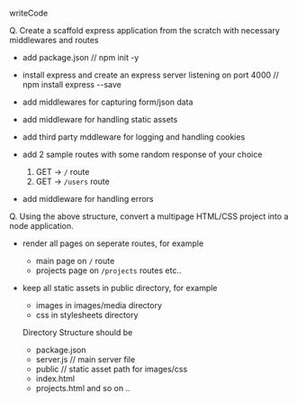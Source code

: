 writeCode

Q. Create a scaffold express application from the scratch with necessary middlewares and routes

- add package.json // npm init -y
- install express and create an express server listening on port 4000 // npm install express --save
- add middlewares for capturing form/json data
- add middleware for handling static assets
- add third party mddleware for logging and handling cookies
- add 2 sample routes with some random response of your choice

  1. GET -> `/` route
  2. GET -> `/users` route

- add middleware for handling errors

Q. Using the above structure, convert a multipage HTML/CSS project into a node application.

- render all pages on seperate routes, for example
  - main page on `/` route
  - projects page on `/projects` routes etc..
- keep all static assets in public directory, for example

  - images in images/media directory
  - css in stylesheets directory

  Directory Structure should be

  - package.json
  - server.js // main server file
  - public // static asset path for images/css
  - index.html
  - projects.html and so on ..

